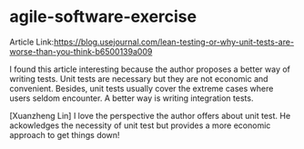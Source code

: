# agile-software-exercise

Article Link:https://blog.usejournal.com/lean-testing-or-why-unit-tests-are-worse-than-you-think-b6500139a009


I found this article interesting because the author proposes a better way of writing tests. Unit tests are necessary but they are not economic and convenient. Besides, unit tests usually cover the extreme cases where users seldom encounter. A better way is writing integration tests.

[Xuanzheng Lin] I love the perspective the author offers about unit test. He ackowledges the necessity of unit test but provides a more economic approach to get things down!
